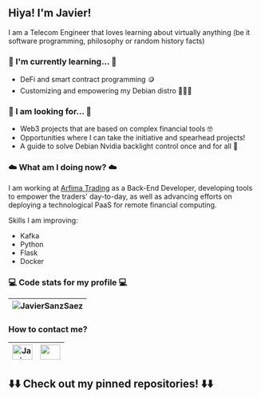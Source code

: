 ## Hiya! I'm Javier!

I am a Telecom Engineer that loves learning about virtually anything (be it software programming, philosophy or random history facts)

### 📖 I'm currently learning... 📖
- DeFi and smart contract programming 🪙
- Customizing and empowering my Debian distro 🦹🏽‍♂️

### 🌠 I am looking for... 🌠
- Web3 projects that are based on complex financial tools 🤓
- Opportunities where I can take the initiative and spearhead projects!
- A guide to solve Debian Nvidia backlight control once and for all 🤬

### ☁️ What am I doing now? ☁️
I am working at [Arfima Trading](https://www.arfima.com) as a Back-End Developer, developing tools to empower the traders' day-to-day, as well as advancing efforts on deploying a technological PaaS for remote financial computing. 

Skills I am improving:
- Kafka
- Python
- Flask
- Docker

### 💻 Code stats for my profile 💻
|<img src="https://github-readme-stats.vercel.app/api/top-langs?username=JavierSanzSaez&show_icons=true&locale=en&layout=compact" alt="JavierSanzSaez" />|
|---|

### How to contact me?
|<a href="https://www.linkedin.com/in/javier-sanz-sáez-19777a135/" target="blank"><img align="center" src="https://raw.githubusercontent.com/rahuldkjain/github-profile-readme-generator/master/src/images/icons/Social/linked-in-alt.svg" alt="JavierSanzSaez" height="30" width="40" /></a>|<a href="mailto:javiersse@gmail.com"><img align="center" src="https://upload.wikimedia.org/wikipedia/commons/7/7e/Gmail_icon_%282020%29.svg" height="30" width="40" /> </a>|
|---|---|

## ⬇️⬇️ Check out my pinned repositories! ⬇️⬇️
